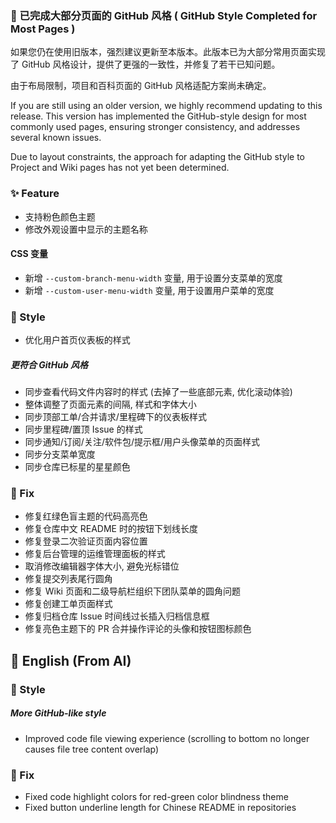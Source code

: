 ### 🎉 已完成大部分页面的 GitHub 风格 ( GitHub Style Completed for Most Pages )

如果您仍在使用旧版本，强烈建议更新至本版本。此版本已为大部分常用页面实现了 GitHub 风格设计，提供了更强的一致性，并修复了若干已知问题。

由于布局限制，项目和百科页面的 GitHub 风格适配方案尚未确定。

If you are still using an older version, we highly recommend updating to this release. This version has implemented the
GitHub-style design for most commonly used pages, ensuring stronger consistency, and addresses several known issues.

Due to layout constraints, the approach for adapting the GitHub style to Project and Wiki pages has not yet been
determined.

### ✨ Feature

- 支持粉色颜色主题
- 修改外观设置中显示的主题名称

#### CSS 变量

- 新增 `--custom-branch-menu-width` 变量, 用于设置分支菜单的宽度
- 新增 `--custom-user-menu-width` 变量, 用于设置用户菜单的宽度

### 🌈 Style

- 优化用户首页仪表板的样式

##### 更符合 GitHub 风格

- 同步查看代码文件内容时的样式 (去掉了一些底部元素, 优化滚动体验)
- 整体调整了页面元素的间隔, 样式和字体大小
- 同步顶部工单/合并请求/里程碑下的仪表板样式
- 同步里程碑/置顶 Issue 的样式
- 同步通知/订阅/关注/软件包/提示框/用户头像菜单的页面样式
- 同步分支菜单宽度
- 同步仓库已标星的星星颜色

### 🐞 Fix

- 修复红绿色盲主题的代码高亮色
- 修复仓库中文 README 时的按钮下划线长度
- 修复登录二次验证页面内容位置
- 修复后台管理的运维管理面板的样式
- 取消修改编辑器字体大小, 避免光标错位
- 修复提交列表尾行圆角
- 修复 Wiki 页面和二级导航栏组织下团队菜单的圆角问题
- 修复创建工单页面样式
- 修复归档仓库 Issue 时间线过长插入归档信息框
- 修复亮色主题下的 PR 合并操作评论的头像和按钮图标颜色

## 📃 English (From AI)

### 🌈 Style

##### More GitHub-like style

- Improved code file viewing experience (scrolling to bottom no longer causes file tree content overlap)

### 🐞 Fix

- Fixed code highlight colors for red-green color blindness theme
- Fixed button underline length for Chinese README in repositories
